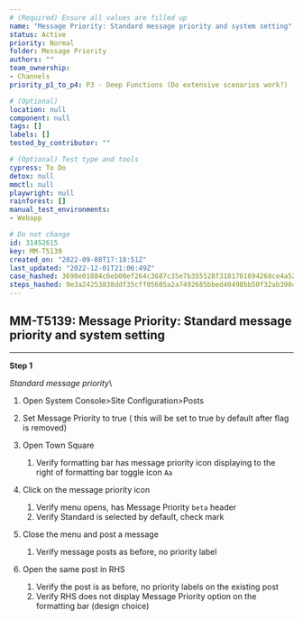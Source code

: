 ```yaml
---
# (Required) Ensure all values are filled up
name: "Message Priority: Standard message priority and system setting"
status: Active
priority: Normal
folder: Message Priority
authors: ""
team_ownership: 
- Channels
priority_p1_to_p4: P3 - Deep Functions (Do extensive scenarios work?)

# (Optional)
location: null
component: null
tags: []
labels: []
tested_by_contributor: ""

# (Optional) Test type and tools
cypress: To Do
detox: null
mmctl: null
playwright: null
rainforest: []
manual_test_environments: 
- Webapp

# Do not change
id: 31452615
key: MM-T5139
created_on: "2022-09-08T17:18:51Z"
last_updated: "2022-12-01T21:06:49Z"
case_hashed: 3698e01884c6eb00ef264c3687c35e7b355528f3181701694268ce4a52a5fc0679c0fe415e728d0cbd54371ed0a83607
steps_hashed: 9e3a24253838ddf35cff05605a2a7492685bbed40498bb50f32ab390cfedd8110329edffb5cb20a97587d81f776c3eb6
---
```


<!-- (Auto-generated) Based on frontmatter's "key" and "name" -->

## MM-T5139: Message Priority: Standard message priority and system setting

---

**Step 1**

_Standard message priority_\\

1. Open System Console>Site Configuration>Posts

2. Set Message Priority to true ( this will be set to true by default after flag is removed)

3. Open Town Square

   1. Verify formatting bar has message priority icon displaying to the right of formatting bar toggle icon `Aa`

4. Click on the message priority icon

   1. Verify menu opens, has Message Priority `beta` header
   2. Verify Standard is selected by default, check mark

5. Close the menu and post a message

   1. Verify message posts as before, no priority label

6. Open the same post in RHS

   1. Verify the post is as before, no priority labels on the existing post
   2. Verify RHS does not display Message Priority option on the formatting bar (design choice)
